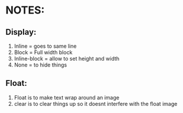 # NOTES:

## Display:

1. Inline = goes to same line
2. Block = Full width block
3. Inline-block = allow to set height and width
4. None = to hide things

## Float:

1. Float is to make text wrap around an image
2. clear is to clear things up so it doesnt interfere with the float image
